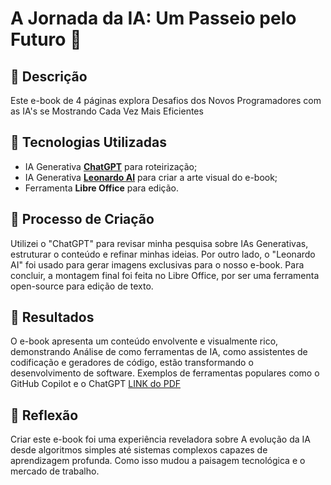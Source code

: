 # A Jornada da IA: Um Passeio pelo Futuro 🌌

## 📒 Descrição
Este e-book de 4 páginas explora Desafios dos Novos Programadores com as IA's se Mostrando Cada Vez Mais Eficientes

## 🤖 Tecnologias Utilizadas
- IA Generativa **[ChatGPT](https://chat.openai.com)** para roteirização;
- IA Generativa **[Leonardo AI](https://leonardo.ai)** para criar a arte visual do e-book;
- Ferramenta **Libre Office** para edição.

## 🧐 Processo de Criação
Utilizei o "ChatGPT" para revisar minha pesquisa sobre IAs Generativas, estruturar o conteúdo e refinar minhas ideias. Por outro lado, o "Leonardo AI" foi usado para gerar imagens exclusivas para o nosso e-book. Para concluir, a montagem final foi feita no Libre Office, por ser uma ferramenta open-source para edição de texto.

## 🚀 Resultados
O e-book apresenta um conteúdo envolvente e visualmente rico, demonstrando Análise de como ferramentas de IA, como assistentes de codificação e geradores de código, estão transformando o desenvolvimento de software. Exemplos de ferramentas populares como o GitHub Copilot e o ChatGPT
[LINK do PDF]()

## 💭 Reflexão
Criar este e-book foi uma experiência reveladora sobre A evolução da IA desde algoritmos simples até sistemas complexos capazes de aprendizagem profunda. Como isso mudou a paisagem tecnológica e o mercado de trabalho.